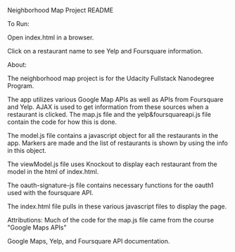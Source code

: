 Neighborhood Map Project README

To Run:

Open index.html in a browser.

Click on a restaurant name to see Yelp and Foursquare information.


About:

The neighborhood map project is for the Udacity Fullstack Nanodegree Program.

The app utilizes various Google Map APIs as well as APIs from Foursquare and Yelp. AJAX is used to get information from these sources when a restaurant is clicked. The map.js file and the yelp&foursquareapi.js file contain the code for how this is done.

The model.js file contains a javascript object for all the restaurants in the app. Markers are made and the list of restaurants is shown by using the info in this object.

The viewModel.js file uses Knockout to display each restaurant from the model in the html of index.html.

The oauth-signature-js file contains necessary functions for the oauth1 used with the foursquare API.

The index.html file pulls in these various javascript files to display the page.

Attributions:
Much of the code for the map.js file came from the course "Google Maps APIs"

Google Maps, Yelp, and Foursquare API documentation.